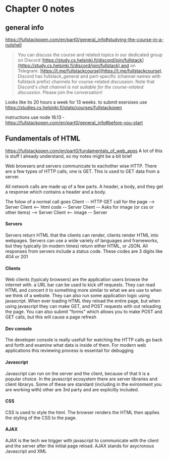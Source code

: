 
# Chapter 0 notes 
## general info
https://fullstackopen.com/en/part0/general_info#studying-the-course-in-a-nutshell

> You can discuss the course and related topics in our dedicated group on Discord [https://study.cs.helsinki.fi/discord/join/fullstack](https://study.cs.helsinki.fi/discord/join/fullstack) and on Telegram: [https://t.me/fullstackcourse](https://t.me/fullstackcourse). Discord has fullstack_general and part-specific (channel names with fullstack prefix) channels for course-related discussion. Note that Discord's _chat channel is not suitable for the course-related discussion_. Please join the conversation!


Looks like its 20 hours a week for 13 weeks. to submit exersises use https://studies.cs.helsinki.fi/stats/courses/fullstackopen


instructions use node 16.13 - https://fullstackopen.com/en/part0/general_info#before-you-start

## Fundamentals of HTML
https://fullstackopen.com/en/part0/fundamentals_of_web_apps
A lot of this is stuff I already understand, so my notes might be a bit brief

Web browsers and servers communicate to eachother wise HTTP. There are a few types of HTTP calls, one is GET. This is used to GET data from a server.

All network calls are made up of a few parts. A header, a body, and they get a response which contains a header and a body.

The folow of a normal call goes
Client -- HTTP GET call for the page --> Server
Client <-- html code -- Server
Client -- Asks for image (or css or other items) --> Server
Client <-- image -- Server

#### Servers
Servers return HTML that the clients can render, clients render HTML into webpages. Servers can use a wide variety of languages and frameworks, but they typically (in modern times) return either HTML, or JSON. All responses from servers include a status code. These codes are 3 digits like 404 or 201

#### Clients 
Web clients (typicaly browsers) are the application users browse the internet with. a URL bar can be used to kick off requests. They can read HTML and concert it to something more similar to what we are use to when we think of a website. They can also run some application logic using javascript. When ever loading HTML they reload the entire page, but when using javascript they can make GET, and POST requests with out reloading the page. You can also submit "forms" which allows you to make POST and GET calls, but this will cause a page refresh

#### Dev console
The developer console is really usefull for watching the HTTP calls go back and forth and examine what data is inside of them. For modern web applications this reviewing process is essentail for debugging

#### Javascript
Javascript can run on the server and the client, because of that it is a popular choice. In the javascript ecosystem there are server libraries and client librarys. Some of these are standard (including in the evironment you are working with) other are 3rd party and are explicitly included.

#### CSS
CSS is used to style the html. The browser renders the HTML then applies the styling of the CSS to the page.

#### AJAX
AJAX is the tech we trigger with javascript to communicate with the client and the server after the initial page reload. AJAX stands for asycronous Javascript and XML












